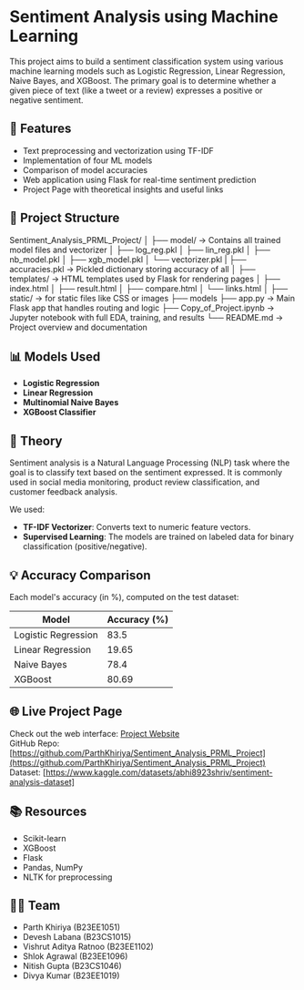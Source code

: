# Sentiment Analysis using Machine Learning

This project aims to build a sentiment classification system using various machine learning models such as Logistic Regression, Linear Regression, Naive Bayes, and XGBoost. The primary goal is to determine whether a given piece of text (like a tweet or a review) expresses a positive or negative sentiment.

## 🚀 Features

- Text preprocessing and vectorization using TF-IDF
- Implementation of four ML models
- Comparison of model accuracies
- Web application using Flask for real-time sentiment prediction
- Project Page with theoretical insights and useful links

## 📂 Project Structure
Sentiment_Analysis_PRML_Project/
│
├── model/                 → Contains all trained model files and vectorizer
│   ├── log_reg.pkl
│   ├── lin_reg.pkl
│   ├── nb_model.pkl
│   ├── xgb_model.pkl
│   └── vectorizer.pkl
|   ├──  accuracies.pkl         → Pickled dictionary storing accuracy of all 
│
├── templates/             → HTML templates used by Flask for rendering pages
│   ├── index.html
│   ├── result.html
│   ├── compare.html
│   └── links.html
│
├── static/                → for static files like CSS or images
├── models
├── app.py                 → Main Flask app that handles routing and logic
├── Copy_of_Project.ipynb  → Jupyter notebook with full EDA, training, and results
└── README.md              → Project overview and documentation


## 📊 Models Used

- **Logistic Regression**
- **Linear Regression**
- **Multinomial Naive Bayes**
- **XGBoost Classifier**

## 🧠 Theory

Sentiment analysis is a Natural Language Processing (NLP) task where the goal is to classify text based on the sentiment expressed. It is commonly used in social media monitoring, product review classification, and customer feedback analysis.

We used:
- **TF-IDF Vectorizer**: Converts text to numeric feature vectors.
- **Supervised Learning**: The models are trained on labeled data for binary classification (positive/negative).

## 💡 Accuracy Comparison

Each model's accuracy (in %), computed on the test dataset:

| Model              | Accuracy (%)  |
|--------------------|---------------|
| Logistic Regression| 83.5          |
| Linear Regression  | 19.65         |
| Naive Bayes        | 78.4          |
| XGBoost            | 80.69         |

## 🌐 Live Project Page

Check out the web interface: [Project Website](http://127.0.0.1:5000)  
GitHub Repo: [https://github.com/ParthKhiriya/Sentiment_Analysis_PRML_Project](https://github.com/ParthKhiriya/Sentiment_Analysis_PRML_Project)
Dataset: [https://www.kaggle.com/datasets/abhi8923shriv/sentiment-analysis-dataset]

## 📚 Resources

- Scikit-learn
- XGBoost
- Flask
- Pandas, NumPy
- NLTK for preprocessing

## 🧑‍💻 Team

- Parth Khiriya (B23EE1051)
- Devesh Labana (B23CS1015)
- Vishrut Aditya Ratnoo (B23EE1102)
- Shlok Agrawal (B23EE1096)
- Nitish Gupta (B23CS1046)
- Divya Kumar (B23EE1019)

